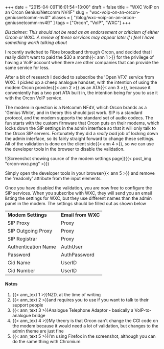 +++
date = "2015-04-09T16:01:54+13:00"
draft = false
title = "WXC VoIP on an Orcon Genius/Netcomm NV4F"
slug = "wxc-voip-on-an-orcon-geniusnetcomm-nv4f"
aliases = [ "/blog/wxc-voip-on-an-orcon-geniusnetcomm-nv4f/" ]
tags = ["Orcon", "VoIP", "WXC"]
+++

*Disclaimer: This should not be read as an endorsement or criticism of either Orcon or WXC. A review of these services may appear later if I feel I have something worth talking about*

I recently switched to Fibre broadband through Orcon, and decided that I really didn't want to paid the $30 a month{{< ann 1 >}} for the privilege of having a VoIP account when there are other companies that can provide the same service for less.

<!--more-->

After a bit of research I decided to subscribe the 'Open VFX' service from WXC. I picked up a cheep analogue handset, with the intention of using the modem Orcon provides{{< ann 2 >}} as an ATA{{< ann 3 >}}, because it conveniently has a two port ATA built in, the intention being for you to use it with the Orcon VoIP service.

The modem in question is a Netcomm NF4V, which Orcon brands as a 'Genius White', and in theory this should just work. SIP is a standard protocol, and the modem supports the standard set of audio codecs. The fun starts with the custom firmware that Orcon puts on their modems, which locks down the SIP settings in the admin interface so that it will only talk to the Orcon SIP servers. Fortunately they did a *really bad* job of locking down the admin interface, so its fairly straight forward to change these settings. All of the validation is done on the client side{{< ann 4 >}}, so we can use the developer tools in the browser to disable the validation.

![Screenshot showing source of the modem settings page]({{< post_img "orcon-wxc.png" >}})

Simply open the developer tools in your browser{{< ann 5 >}} and remove the 'readonly' attribute from the input elements.

Once you have disabled the validation, you are now free to configure the SIP services. When you subscribe with WXC, they will send you an email listing the settings for WXC, but they use different names than the admin panel in the modem. The settings should be filled out as shown below

<table class="table table-striped">
<tbody>
<tr>
<td><b>Modem Settings</b></td>
<td><b>Email from WXC</b></td>
</tr>
<tr>
<td>SIP Proxy</td>
<td>Proxy</td>
</tr>
<tr>
<td>SIP Outgoing Proxy</td>
<td>Proxy</td>
</tr>
<tr>
<td>SIP Registrar</td>
<td>Proxy</td>
</tr>
<tr>
<td>Authentication Name</td>
<td>AuthUser</td>
</tr>
<tr>
<td>Password</td>
<td>AuthPassword</td>
</tr>
<tr>
<td>Cid Name</td>
<td>UserID</td>
</tr>
<tr>
<td>Cid Number</td>
<td>UserID</td>
</tr>
</tbody>
</table>

#### Notes

1. {{< ann_text 1 >}}NZD, at the time of writing
2. {{< ann_text 2 >}}and requires you to use if you want to talk to their support people
3. {{< ann_text 3 >}}Analogue Telephone Adaptor - basically a VoIP-to-analogue bridge
4. {{< ann_text 4 >}}My theory is that Orcon can't change the CGI code on the modem because it would need a lot of validation, but changes to the admin theme are just fine
5. {{< ann_text 5 >}}I'm using Firefox in the screenshot, although you can do the same thing with Chromium
